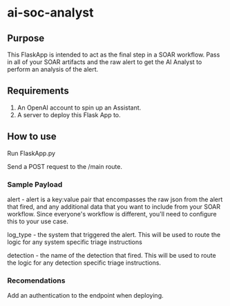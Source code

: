 # ai-soc-analyst

## Purpose

This FlaskApp is intended to act as the final step in a SOAR workflow. Pass in all of your SOAR artifacts and the raw alert to get the AI Analyst to perform an analysis of the alert.

## Requirements

1. An OpenAI account to spin up an Assistant.
2. A server to deploy this Flask App to.

## How to use

Run FlaskApp.py

Send a POST request to the /main route.

### Sample Payload

alert - alert is a key:value pair that encompasses the raw json from the alert that fired, and any additional data that you want to include from your SOAR workflow. Since everyone's workflow is different, you'll need to configure this to your use case.

log_type - the system that triggered the alert. This will be used to route the logic for any system specific triage instructions

detection - the name of the detection that fired. This will be used to route the logic for any detection specific triage instructions.

### Recomendations

Add an authentication to the endpoint when deploying.
